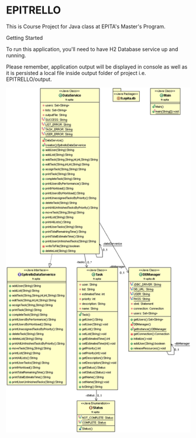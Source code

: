 # EPITRELLO
This is Course Project for Java class at EPITA's Master's Program.

Getting Started

To run this application, you'll need to have H2 Database service up and running.

Please remember, application output will be displayed in console as well as it is persisted a local file inside output folder of project i.e. EPITRELLO/output.


![Alt text](Report/UML_Diagram.v.0.1.gif?raw=true "Title")
